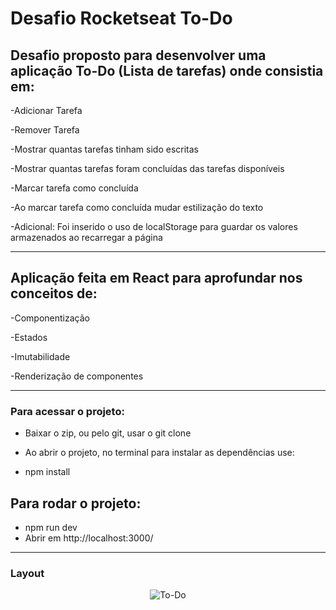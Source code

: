 # Desafio Rocketseat To-Do 

## Desafio proposto para desenvolver uma aplicação To-Do (Lista de tarefas) onde consistia em: 

-Adicionar Tarefa

-Remover Tarefa

-Mostrar quantas tarefas tinham sido escritas

-Mostrar quantas tarefas foram concluídas das tarefas disponíveis  

-Marcar tarefa como concluída

-Ao marcar tarefa como concluída mudar estilização do texto 

-Adicional: Foi inserido o uso de localStorage para guardar os valores armazenados ao recarregar a página

----------------------------------------------------------------

## Aplicação feita em React para aprofundar nos conceitos de: 

-Componentização

-Estados

-Imutabilidade 

-Renderização de componentes

-----------------------------------------------------

### Para acessar o projeto: 

- Baixar o zip, ou pelo git, usar o git clone 

- Ao abrir o projeto, no terminal para instalar as dependências use:   
- npm install 

## Para rodar o projeto: 
- npm run dev 
- Abrir em http://localhost:3000/


-----------------------------------------------------

### Layout 

<div align="center">
<img align="center" alt="To-Do" src="https://i.imgur.com/ll2Hc39.png">
</div>
